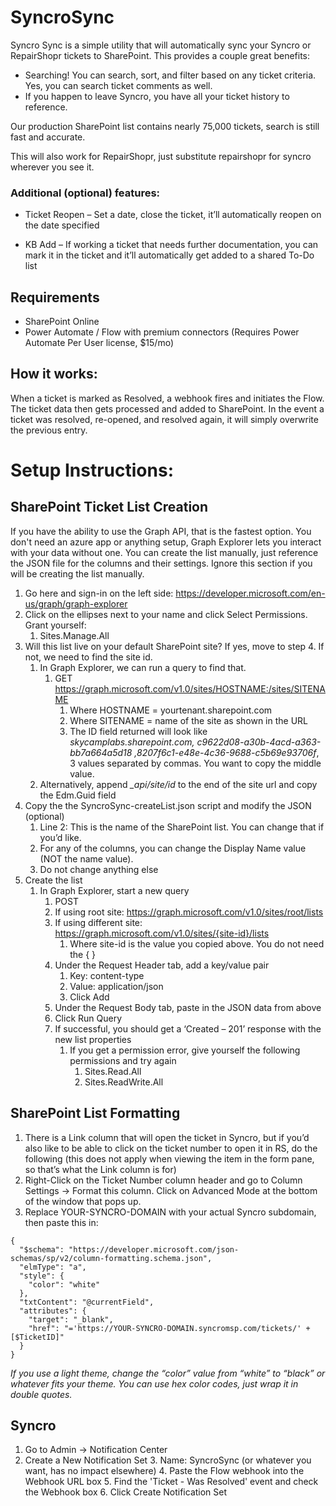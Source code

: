 # SyncroSync
Syncro Sync is a simple utility that will automatically sync your Syncro or RepairShopr tickets to SharePoint.  This provides a couple great benefits:

-	Searching!  You can search, sort, and filter based on any ticket criteria.  Yes, you can search ticket comments as well.
-	If you happen to leave Syncro, you have all your ticket history to reference.

Our production SharePoint list contains nearly 75,000 tickets, search is still fast and accurate.

This will also work for RepairShopr, just substitute repairshopr for syncro wherever you see it.

### Additional (optional) features:

- Ticket Reopen –  Set a date, close the ticket, it’ll automatically reopen on the date specified

- KB Add – If working a ticket that needs further documentation, you can mark it in the ticket and it’ll automatically get added to a shared To-Do list



## Requirements

- SharePoint Online
- Power Automate / Flow with premium connectors (Requires Power Automate Per User license, $15/mo)

## How it works:

When a ticket is marked as Resolved, a webhook fires and initiates the Flow.  The ticket data then gets processed and added to SharePoint.  In the event a ticket was resolved, re-opened, and resolved again, it will simply overwrite the previous entry.



# Setup Instructions:



## SharePoint Ticket List Creation
If you have the ability to use the Graph API, that is the fastest option.  You don't need an azure app or anything setup, Graph Explorer lets you interact with your data without one. You can create the list manually, just reference the JSON file for the columns and their settings.  Ignore this section if you will be creating the list manually.  

1.	Go here and sign-in on the left side: https://developer.microsoft.com/en-us/graph/graph-explorer
1.	Click on the ellipses next to your name and click Select Permissions.  Grant yourself:
    1.	Sites.Manage.All
1.	Will this list live on your default SharePoint site?  If yes, move to step 4.  If not, we need to find the site id.
    1. In Graph Explorer, we can run a query to find that.
        1. GET https://graph.microsoft.com/v1.0/sites/HOSTNAME:/sites/SITENAME
            1. Where HOSTNAME = yourtenant.sharepoint.com
            1. Where SITENAME = name of the site as shown in the URL
            1. The ID field returned will look like _skycamplabs.sharepoint.com, *c9622d08-a30b-4acd-a363-bb7a664a5d18* ,8207f6c1-e48e-4c36-9688-c5b69e93706f_, 3 values separated by commas.  You want to copy the middle value.
    1. Alternatively, append _\_api/site/id_ to the end of the site url and copy the Edm.Guid field 
1.	Copy the the SyncroSync-createList.json script and modify the JSON (optional)
    1.	Line 2: This is the name of the SharePoint list.  You can change that if you’d like.
    1.	For any of the columns, you can change the Display Name value (NOT the name value).
    1.	Do not change anything else
1.	Create the list
    1.	In Graph Explorer, start a new query
        1.	POST
        1.	If using root site:   https://graph.microsoft.com/v1.0/sites/root/lists
        1.	If using different site:  https://graph.microsoft.com/v1.0/sites/{site-id}/lists 
            1.	Where site-id is the value you copied above.  You do not need the { }
        1.	Under the Request Header tab, add a key/value pair
            1.	Key:  content-type
            1.	Value:  application/json
            1.	Click Add
        1.	Under the Request Body tab, paste in the JSON data from above
        1.	Click Run Query
        1.	If successful, you should get a ‘Created – 201’ response with the new list properties
            1.	If you get a permission error, give yourself the following permissions and try again
                1.	Sites.Read.All
                1.	Sites.ReadWrite.All

## SharePoint List Formatting

1. There is a Link column that will open the ticket in Syncro, but if you’d also like to be able to click on the ticket number to open it in RS, do the following (this does not apply when viewing the item in the form pane, so that’s what the Link column is for)
  1.	Right-Click on the Ticket Number column header and go to Column Settings -> Format this column.  Click on Advanced Mode at the bottom of the window that pops up.
  2.	Replace YOUR-SYNCRO-DOMAIN with your actual Syncro subdomain, then paste this in:

    {
      "$schema": "https://developer.microsoft.com/json-schemas/sp/v2/column-formatting.schema.json",
      "elmType": "a",
      "style": {
        "color": "white"
      },
      "txtContent": "@currentField",
      "attributes": {
        "target": "_blank",
        "href": "='https://YOUR-SYNCRO-DOMAIN.syncromsp.com/tickets/' + [$TicketID]"
      }
    }

_If you use a light theme, change the “color” value from “white” to “black” or whatever fits your theme.  You can use hex color codes, just wrap it in double quotes._




## Syncro
1. Go to Admin -> Notification Center
2. Create a New Notification Set
    3. Name: SyncroSync (or whatever you want, has no impact elsewhere)
    4. Paste the Flow webhook into the Webhook URL box
    5. Find the 'Ticket - Was Resolved' event and check the Webhook box
    6. Click Create Notification Set
